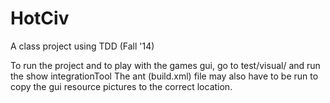 # HotCiv
A class project using TDD (Fall '14)

To run the project and to play with the games gui, go to test/visual/ and run the show integrationTool
The ant (build.xml) file may also have to be run to copy the gui resource pictures to the correct location.
